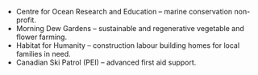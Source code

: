 - Centre for Ocean Research and Education – marine conservation non-profit.
- Morning Dew Gardens – sustainable and regenerative vegetable and flower farming.
- Habitat for Humanity – construction labour building homes for local families in need.
- Canadian Ski Patrol (PEI) – advanced first aid support.